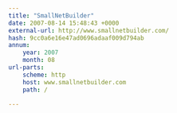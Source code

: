 ```yaml
---
title: "SmallNetBuilder"
date: 2007-08-14 15:48:43 +0000
external-url: http://www.smallnetbuilder.com/
hash: 9cc0a6e16e47ad0696adaaf009d794ab
annum:
    year: 2007
    month: 08
url-parts:
    scheme: http
    host: www.smallnetbuilder.com
    path: /

---
```



